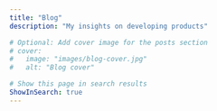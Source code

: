 ```yaml
---
title: "Blog"
description: "My insights on developing products"

# Optional: Add cover image for the posts section
# cover:
#   image: "images/blog-cover.jpg"
#   alt: "Blog cover"

# Show this page in search results
ShowInSearch: true
---
```


